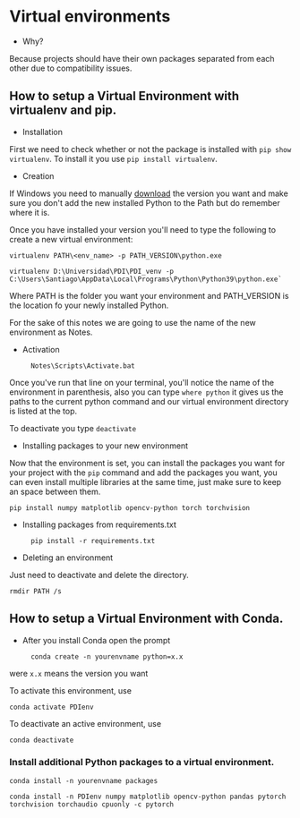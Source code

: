 # **Virtual environments**

- Why?

Because projects should have their own packages separated from each other due to compatibility issues.

## How to setup a Virtual Environment with virtualenv and pip.

- Installation
 
First we need to check whether or not the package is installed with `pip show virtualenv`. To install it you use `pip install virtualenv`.

- Creation

If Windows you need to manually [download](https://www.python.org/downloads/windows/) the version you want and make sure you don't add the new installed Python to the Path but do remember where it is.

Once you have installed your version you'll need to type the following to create a new virtual environment:

    virtualenv PATH\<env_name> -p PATH_VERSION\python.exe

    virtualenv D:\Universidad\PDI\PDI_venv -p C:\Users\Santiago\AppData\Local\Programs\Python\Python39\python.exe`
Where PATH is the folder you want your environment and PATH_VERSION is the location fo your newly installed Python.

For the sake of this notes we are going to use the name of the new environment as Notes.

- Activation

        Notes\Scripts\Activate.bat

Once you've run that line on your terminal, you'll notice the name of the environment in parenthesis, also you can type `where python` it gives us the paths to the current python command and our virtual environment directory is listed at the top.

To deactivate you type `deactivate`

- Installing packages to your new environment

Now that the environment is set, you can install the packages you want for your project with the `pip` command and add the packages you want, you can even install multiple libraries at the same time, just make sure to keep an space between them.

    pip install numpy matplotlib opencv-python torch torchvision

- Installing packages from requirements.txt

        pip install -r requirements.txt


- Deleting an environment

Just need to deactivate and delete the directory.

    rmdir PATH /s

## How to setup a Virtual Environment with Conda.

- After you install Conda open the prompt

        conda create -n yourenvname python=x.x

were `x.x` means the version you want

To activate this environment, use
  
    conda activate PDIenv

To deactivate an active environment, use

    conda deactivate

### Install additional Python packages to a virtual environment.

    conda install -n yourenvname packages

    conda install -n PDIenv numpy matplotlib opencv-python pandas pytorch torchvision torchaudio cpuonly -c pytorch

 
